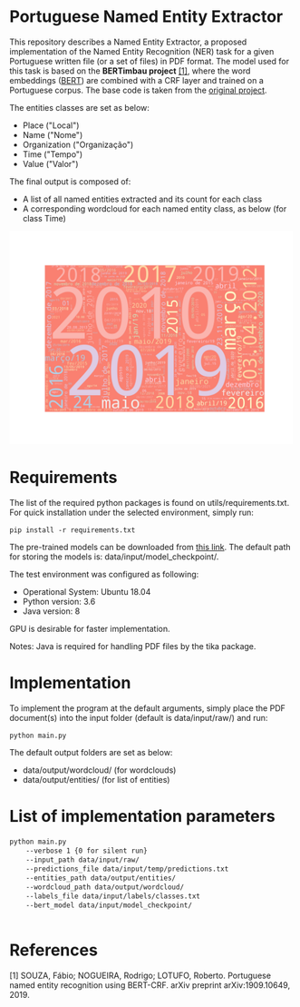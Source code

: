 # Portuguese Named Entity Extractor
This repository describes a Named Entity Extractor, a proposed implementation of the Named Entity Recognition (NER) task for a given Portuguese written file (or a set of files) in PDF format. The model used for this task is based on the **BERTimbau project** [[1]](#1), where the word embeddings ([BERT](https://github.com/google-research/bert)) are combined with a CRF layer and trained on a Portuguese corpus. The base code is taken from the [original project](https://github.com/neuralmind-ai/portuguese-bert).  

The entities classes are set as below:

- Place ("Local")
- Name ("Nome")
- Organization ("Organização")
- Time ("Tempo")
- Value ("Valor")

The final output is composed of:

- A list of all named entities extracted and its count for each class
- A corresponding wordcloud for each named entity class, as below (for class Time)

<img src="https://github.com/gustavomccoelho/Named-Entity-Extractor/blob/main/data/output/wordcloud/wordcloud_tempo.jpg" width="500">

# Requirements
The list of the required python packages is found on utils/requirements.txt. For quick installation under the selected environment, simply run:

```
pip install -r requirements.txt
```

The pre-trained models can be downloaded from [this link](https://drive.google.com/file/d/12PE1ypJ949rpatseSV37NXnHwB2Y8jZ5/view?usp=sharing). The default path for storing the models is: data/input/model_checkpoint/.

The test environment was configured as following:

- Operational System: Ubuntu 18.04
- Python version: 3.6
- Java version: 8

GPU is desirable for faster implementation.

Notes:  Java is required for handling PDF files by the tika package.
        

# Implementation
To implement the program at the default arguments, simply place the PDF document(s) into the input folder (default is data/input/raw/) and run: 

```
python main.py
```

The default output folders are set as below:

- data/output/wordcloud/ (for wordclouds)
- data/output/entities/ (for list of entities)

# List of implementation parameters

```
python main.py
    --verbose 1 {0 for silent run}
    --input_path data/input/raw/ 
    --predictions_file data/input/temp/predictions.txt
    --entities_path data/output/entities/
    --wordcloud_path data/output/wordcloud/
    --labels_file data/input/labels/classes.txt
    --bert_model data/input/model_checkpoint/
    
```

# References

<a id="1">[1]</a> SOUZA, Fábio; NOGUEIRA, Rodrigo; LOTUFO, Roberto. Portuguese named entity recognition using BERT-CRF. arXiv preprint arXiv:1909.10649, 2019.
